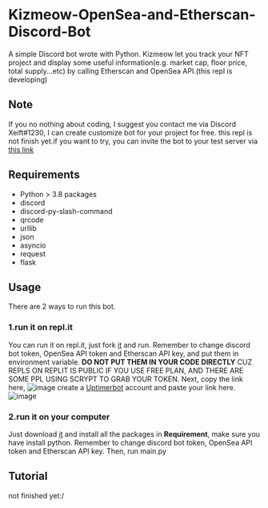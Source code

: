 # Kizmeow-OpenSea-and-Etherscan-Discord-Bot
A simple Discord bot wrote with Python. Kizmeow let you track your NFT project and display some useful information(e.g. market cap, floor price, total supply...etc) by calling Etherscan and OpenSea API.(this repl is developing)

Note
-----------------
If you no nothing about coding, I suggest you contact me via Discord Xeift#1230, I can create customize bot for your project for free.
this repl is not finish yet.if you want to try, you can invite the bot to your test server via [this link](https://discord.com/api/oauth2/authorize?client_id=886198731328868402&permissions=534727097920&scope=bot%20applications.commands)

Requirements
-----------------
+ Python > 3.8
packages
+ discord
+ discord-py-slash-command
+ qrcode
+ urllib
+ json
+ asyncio
+ request
+ flask

Usage
-----------------
There are 2 ways to run this bot.

### 1.run it on repl.it
You can run it on repl.it, just fork [it](https://replit.com/@Kizmeow-NFT-Tracker) and run. Remember to change discord bot token, OpenSea API token and Etherscan API key, and put them in environment variable. **DO NOT PUT THEM IN YOUR CODE DIRECTLY** CUZ REPLS ON REPLIT IS PUBLIC IF YOU USE FREE PLAN, AND THERE ARE SOME PPL USING SCRYPT TO GRAB YOUR TOKEN.
Next, copy the link here, ![image](https://user-images.githubusercontent.com/80938768/146533872-021b05b3-f18c-44db-a943-527903dc6616.png) create a [Uptimerbot](https://uptimerobot.com/) account and paste your link here. ![image](https://user-images.githubusercontent.com/80938768/146534310-74201ab2-700e-4271-94a2-f2ecf8d12acb.png)

### 2.run it on your computer
Just download [it](https://github.com/Xeift/Kizmeow-OpenSea-and-Etherscan-Discord-Bot/archive/refs/heads/main.zip) and install all the packages in **Requirement**, make sure you have install python. Remember to change discord bot token, OpenSea API token and Etherscan API key. Then, run main.py

Tutorial
-----------------
not finished yet:/
